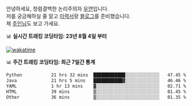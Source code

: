 안녕하세요, 청렴결백한 논리주의자 [우연](https://dev-wooyeon.github.io/quiz-app/)입니다.  
저를 궁금해하실 줄 알고 [이력서](https://ieunune.notion.site/d836ecc9172144d4b39f185b89f16a62)랑 [블로그](https://notion-blog-ieunune.vercel.app)를 준비했습니다.  
제 [주인님](https://www.instagram.com/lovely_hiru_hari_s2/)도 보고 가세요.


📊 **실시간 트래킹 코딩타임: 23년 8월 4일 부터**  

[![wakatime](https://wakatime.com/badge/user/099dd627-fdab-4072-b87a-fa91c7a76d8d.svg?style=for-the-badge)](https://wakatime.com/@099dd627-fdab-4072-b87a-fa91c7a76d8d)

📊 **주간 트래킹 코딩타임: 최근 7일간 통계**

<!--START_SECTION:waka-->

```txt
Python           21 hrs 32 mins  ████████████░░░░░░░░░░░░░   47.45 %
Java             21 hrs 5 mins   ███████████▓░░░░░░░░░░░░░   46.46 %
YAML             1 hr 13 mins    ▓░░░░░░░░░░░░░░░░░░░░░░░░   02.71 %
HTML             39 mins         ▒░░░░░░░░░░░░░░░░░░░░░░░░   01.45 %
Other            36 mins         ▒░░░░░░░░░░░░░░░░░░░░░░░░   01.35 %
```

<!--END_SECTION:waka-->

<!-- ![](./profile-3d-contrib/profile-night-view.svg)-->
